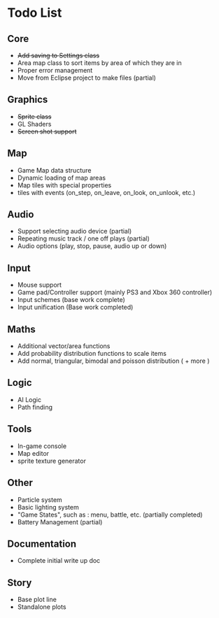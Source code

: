 Todo List
=========

Core
----

* ~~Add saving to Settings class~~
* Area map class to sort items by area of which they are in
* Proper error management
* Move from Eclipse project to make files (partial)

Graphics
--------

* ~~Sprite class~~
* GL Shaders
* ~~Screen shot support~~

Map
---

* Game Map data structure
* Dynamic loading of map areas
* Map tiles with special properties
* tiles with events (on_step, on_leave, on_look, on_unlook, etc.)

Audio
-----

* Support selecting audio device (partial)
* Repeating music track / one off plays (partial)
* Audio options (play, stop, pause, audio up or down)

Input
-----

* Mouse support
* Game pad/Controller support (mainly PS3 and Xbox 360 controller)
* Input schemes (base work complete)
* Input unification (Base work completed)

Maths
-----

* Additional vector/area functions
* Add probability distribution functions to scale items
* Add normal, triangular, bimodal and poisson distribution ( + more )

Logic
-----

* AI Logic
* Path finding

Tools
-----

* In-game console
* Map editor
* sprite texture generator

Other
-----

* Particle system
* Basic lighting system
* "Game States", such as : menu, battle, etc. (partially completed)
* Battery Management (partial)

Documentation
-------------

* Complete initial write up doc

Story
-----

* Base plot line
* Standalone plots